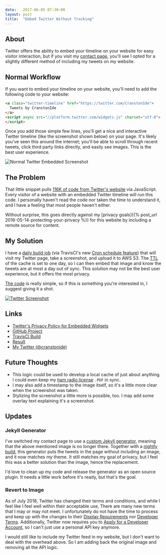 ```yaml
---
date:   2017-06-05 07:30:00
layout: post
title:  "Embed Twitter Without Tracking"
---
```


## About

Twitter offers the ability to embed your timeline on your website for easy visitor interaction, but if you visit my [contact page](/contact), you'll see I opted for a slightly different method of including my tweets on my website.

## Normal Workflow

If you want to embed your timeline on your website, you'll need to add the following code to your website:

```html
<a class="twitter-timeline" href="https://twitter.com/CranstonIde">
  Tweets by CranstonIde
</a>
<script async src="//platform.twitter.com/widgets.js" charset="utf-8">
</script>
```

Once you add those simple few lines, you'll get a nice and interactive Twitter timeline (like the screenshot shown below) on your page. It's likely you've seen this around the internet; you'll be able to scroll through recent tweets, click third party links directly, and easily see images. This is the best user experience.

![Normal Twitter Embedded Screenshot](https://assets.mide.io/blog/2017-06-05/twitter-normal-embed.png)

## The Problem

That little snippet pulls [116K of code from Twitter's website](https://platform.twitter.com/widgets.js) via JavaScript. Every visitor of a website with an embedded Twitter timeline will run this code. I personally haven't read the code nor taken the time to understand it, and I have a feeling that most people haven't  either.

Without surprise, this goes directly against my [privacy goals]({% post_url 2016-05-14-protecting-your-privacy %}) for this website by including a remote source for content.

## My Solution

I have a [daily build job](https://travis-ci.org/mide/twitter-timeline-to-png) (via TravisCI's new [Cron schedule feature](https://docs.travis-ci.com/user/cron-jobs/)) that will visit my Twitter page, take a screenshot, and upload it to AWS S3. The [TTL](https://en.wikipedia.org/wiki/Time_to_live) of the cache is set to one day, so I can then embed that image and know the tweets are at most a day out of sync. This solution may not be the best user experience, but it offers the most privacy.

[The code](https://github.com/mide/twitter-timeline-to-png) is really simple, so if this is something you're interested in, I suggest giving it a shot.

[![Twitter Screenshot](https://assets.mide.io/common/twitter/twitter-timeline.png)](https://twitter.com/cranstonide)

## Links

- [Twitter's Privacy Policy for Embedded Widgets](https://support.twitter.com/articles/20175256)
- [GitHub Project](https://github.com/mide/twitter-timeline-to-png)
- [TravisCI Build](https://travis-ci.org/mide/twitter-timeline-to-png)
- [Result](https://assets.mide.io/common/twitter/twitter-timeline.png)
- [My Twitter (@cranstonide)](https://twitter.com/cranstonide)

## Future Thoughts

- This logic could be used to develop a local cache of just about anything. I could even keep my [ham radio license](/radio) `.PDF` in sync.
- I may also add a timestamp to the image itself, so it's a little more clear when the screenshot was taken.
- Stylizing the screenshot a little more is possible, too. I may add some overlay text explaining it's a screenshot.

## Updates

### Jekyll Generator

I've switched my contact page to use a [custom Jekyll generator](https://github.com/mide/mide.io/blob/a0c32d533d4ac3d9ce8c8f8574b724f2d9dad9ea/_plugins/twitter_collection.rb), meaning that the above mentioned image is no longer there. Together with a [nightly build](https://travis-ci.org/mide/mide.io), this generator puts the tweets in the page without including an image, and it now matches my theme. It still matches my goal of privacy, but I feel this was a better solution than the image, hence the replacement.

I'd love to clean up my code and release the generator as an open source plugin. It needs a little work before it's ready, but that's the goal.

### Revert to Image

As of July 2018, Twitter has changed their terms and conditions, and while I feel like I feel well within their acceptable use, There are many new terms that I may or may not meet. I unfortunately do not have the time to process and keep up with the changes to their [Display Requirements](https://developer.twitter.com/en/developer-terms/display-requirements) nor [Developer Terms](https://developer.twitter.com/en/developer-terms/agreement). Additionally, Twitter now requires you to [Apply for a Developer Account](https://developer.twitter.com/en/apply/user), so I can't just use a personal API key anymore.

I would still like to include my Twitter feed in my website, but I don't want to deal with the overhead above. So I am adding back the original image and removing all the API logic.
